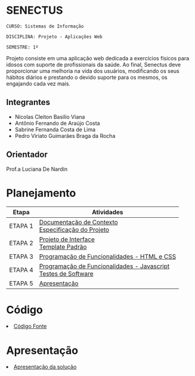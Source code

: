 # SENECTUS

`CURSO: Sistemas de Informação`

`DISCIPLINA: Projeto - Aplicações Web`

`SEMESTRE: 1º`

Projeto consiste em uma aplicação web dedicada a exercícios físicos para idosos com suporte de profissionais da saúde. Ao final, Senectus deve proporcionar uma melhoria na vida dos usuários, modificando os seus hábitos diários e prestando o devido suporte para os mesmos, os engajando cada vez mais.

## Integrantes

* Nícolas Cleiton Basilio Viana
* Antônio Fernando de Araújo Costa
* Sabrine Fernanda Costa de Lima
* Pedro Viriato Guimarães Braga da Rocha

## Orientador
Prof.a Luciana De Nardin

# Planejamento

| Etapa         | Atividades |
|  :----:   | ----------- |
| ETAPA 1         |[Documentação de Contexto](docs/context.md) <br> [Especificação do Projeto](docs/especification.md) |
| ETAPA 2         |[Projeto de Interface](docs/interface.md) <br> [Template Padrão](docs/template.md) |
| ETAPA 3         |[Programação de Funcionalidades - HTML e CSS](docs/development.md) |
| ETAPA 4        |[Programação de Funcionalidades - Javascript](docs/development.md) <br> [Testes de Software ](docs/tests.md) |
| ETAPA 5         | [Apresentação](presentation/README.md) |

# Código

<li><a href="src/README.md"> Código Fonte</a></li>

# Apresentação

<li><a href="presentation/README.md"> Apresentação da solução</a></li>
